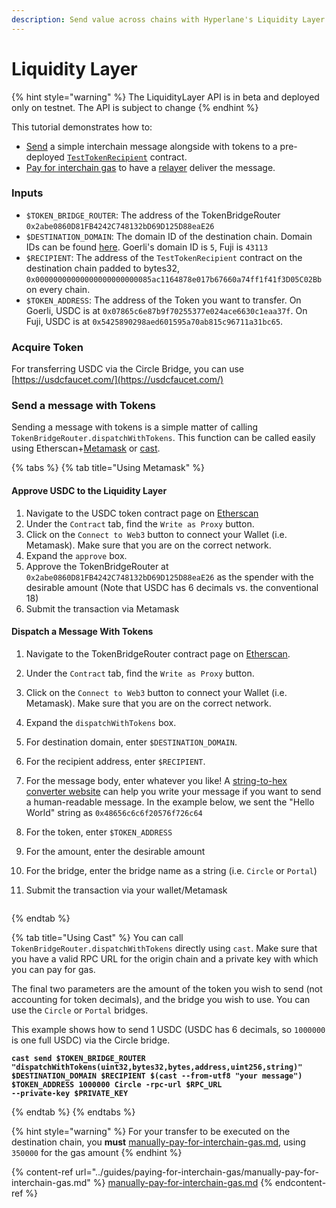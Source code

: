 ```yaml
---
description: Send value across chains with Hyperlane's Liquidity Layer.
---
```


# Liquidity Layer

{% hint style="warning" %}
The LiquidityLayer API is in beta and deployed only on testnet. The API is subject to change
{% endhint %}

This tutorial demonstrates how to:

* [Send](../../apis-and-sdks/token-bridge-api.md#send) a simple interchain message alongside with tokens to a pre-deployed [`TestTokenRecipient`](https://github.com/hyperlane-xyz/hyperlane-monorepo/blob/main/solidity/contracts/test/TestTokenRecipient.sol) contract.
* [Pay for interchain gas](../../apis-and-sdks/token-bridge-api.md#paying-for-interchain-gas) to have a [relayer](../../protocol/agents/relayer.md) deliver the message.

### Inputs

* `$TOKEN_BRIDGE_ROUTER`: The address of the TokenBridgeRouter  `0x2abe0860D81FB4242C748132bD69D125D88eaE26`
* `$DESTINATION_DOMAIN`: The domain ID of the destination chain. Domain IDs can be found [here](../../resources/domains.md). Goerli's domain ID is `5`, Fuji is `43113`
* `$RECIPIENT`: The address of the `TestTokenRecipient` contract on the destination chain padded to bytes32, `0x00000000000000000000000085ac1164878e017b67660a74ff1f41f3D05C02Bb` on every chain.
* `$TOKEN_ADDRESS`: The address of the Token you want to transfer. On Goerli, USDC is at `0x07865c6e87b9f70255377e024ace6630c1eaa37f`. On Fuji, USDC is at `0x5425890298aed601595a70ab815c96711a31bc65`.

### Acquire Token

For transferring USDC via the Circle Bridge, you can use [https://usdcfaucet.com/](https://usdcfaucet.com/)

### Send a message with Tokens

Sending a message with tokens is a simple matter of calling `TokenBridgeRouter.dispatchWithTokens`. This function can be called easily using Etherscan+[Metamask](https://metamask.io/) or [cast](https://book.getfoundry.sh/cast/).

{% tabs %}
{% tab title="Using Metamask" %}
#### Approve USDC to the Liquidity Layer

1. Navigate to the USDC token contract page on [Etherscan](https://goerli.etherscan.io/token/0x07865c6e87b9f70255377e024ace6630c1eaa37f#writeProxyContract)
2. Under the `Contract` tab, find the `Write as Proxy` button.
3. Click on the `Connect to Web3` button to connect your Wallet (i.e. Metamask). Make sure that you are on the correct network.
4. Expand the `approve` box.
5. Approve the TokenBridgeRouter at `0x2abe0860D81FB4242C748132bD69D125D88eaE26` as the spender with the desirable amount (Note that USDC has 6 decimals vs. the conventional 18)
6. Submit the transaction via Metamask

#### Dispatch a Message With Tokens

1. Navigate to the TokenBridgeRouter contract page on [Etherscan](https://goerli.etherscan.io/address/0x2abe0860D81FB4242C748132bD69D125D88eaE26).
2. Under the `Contract` tab, find the `Write as Proxy` button.
3. Click on the `Connect to Web3` button to connect your Wallet (i.e. Metamask). Make sure that you are on the correct network.
4. Expand the `dispatchWithTokens` box.
5. For destination domain, enter `$DESTINATION_DOMAIN`.&#x20;
6. For the recipient address, enter `$RECIPIENT`.
7. For the message body, enter whatever you like! A [string-to-hex converter website](https://dencode.com/en/string/hex) can help you write your message if you want to send a human-readable message. In the example below, we sent the "Hello World" string as `0x48656c6c6f20576f726c64`
8. For the token, enter `$TOKEN_ADDRESS`
9. For the amount, enter the desirable amount
10. For the bridge, enter the bridge name as a string (i.e. `Circle` or `Portal`)
11. Submit the transaction via your wallet/Metamask

    <figure><img src="../../.gitbook/assets/Screen Shot 2022-11-03 at 1.56.04 PM.png" alt=""><figcaption></figcaption></figure>
{% endtab %}

{% tab title="Using Cast" %}
You can call `TokenBridgeRouter.dispatchWithTokens` directly using `cast`. Make sure that you have a valid RPC URL for the origin chain and a private key with which you can pay for gas.

The final two parameters are the amount of the token you wish to send (not accounting for token decimals), and the bridge you wish to use. You can use the `Circle` or `Portal` bridges.

This example shows how to send 1 USDC (USDC has 6 decimals, so `1000000` is one full USDC) via the Circle bridge.

<pre class="language-shell" data-overflow="wrap"><code class="lang-shell"><strong>cast send $TOKEN_BRIDGE_ROUTER "dispatchWithTokens(uint32,bytes32,bytes,address,uint256,string)" $DESTINATION_DOMAIN $RECIPIENT $(cast --from-utf8 "your message") $TOKEN_ADDRESS 1000000 Circle -rpc-url $RPC_URL
</strong><strong>--private-key $PRIVATE_KEY
</strong></code></pre>
{% endtab %}
{% endtabs %}

{% hint style="warning" %}
For your transfer to be executed on the destination chain, you **must** [manually-pay-for-interchain-gas.md](../guides/paying-for-interchain-gas/manually-pay-for-interchain-gas.md "mention"), using `350000` for the gas amount
{% endhint %}

{% content-ref url="../guides/paying-for-interchain-gas/manually-pay-for-interchain-gas.md" %}
[manually-pay-for-interchain-gas.md](../guides/paying-for-interchain-gas/manually-pay-for-interchain-gas.md)
{% endcontent-ref %}
